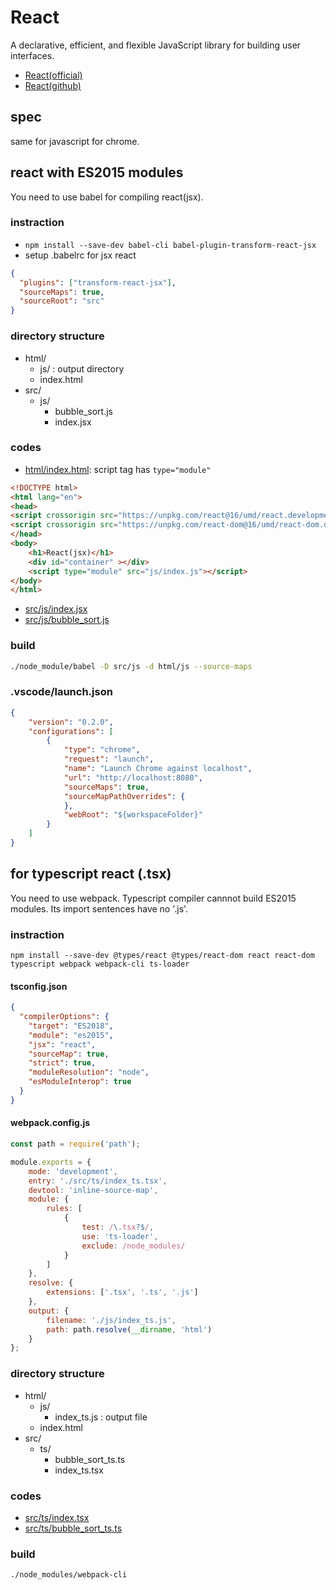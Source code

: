 # React

A declarative, efficient, and flexible JavaScript library for building user interfaces.

* [React(official)](https://reactjs.org/)
* [React(github)](https://github.com/facebook/react)

## spec

same for javascript for chrome.

## react with ES2015 modules

You need to use babel for compiling react(jsx).

### instraction

* `npm install --save-dev babel-cli babel-plugin-transform-react-jsx`
* setup .babelrc for jsx react

```json
{
  "plugins": ["transform-react-jsx"],
  "sourceMaps": true,
  "sourceRoot": "src"
}
```

### directory structure

* html/
	* js/ : output directory
	* index.html
* src/
	* js/
		* bubble_sort.js
		* index.jsx

### codes

* [html/index.html](https://github.com/74th/vscode-debug-specs/blob/master/javascript_react/html/index.html): script tag has `type="module"`

```html
<!DOCTYPE html>
<html lang="en">
<head>
<script crossorigin src="https://unpkg.com/react@16/umd/react.development.js"></script>
<script crossorigin src="https://unpkg.com/react-dom@16/umd/react-dom.development.js"></script>
</head>
<body>
	<h1>React(jsx)</h1>
	<div id="container" ></div>
	<script type="module" src="js/index.js"></script>
</body>
</html>
```

* [src/js/index.jsx](https://github.com/74th/vscode-debug-specs/blob/master/javascript_react/src/js/index.jsx)
* [src/js/bubble_sort.js](https://github.com/74th/vscode-debug-specs/blob/master/javascript_react/src/js/bubble_sort.js)

### build

```sh
./node_module/babel -D src/js -d html/js --source-maps
```

### .vscode/launch.json

```json
{
	"version": "0.2.0",
	"configurations": [
		{
			"type": "chrome",
			"request": "launch",
			"name": "Launch Chrome against localhost",
			"url": "http://localhost:8080",
			"sourceMaps": true,
			"sourceMapPathOverrides": {
			},
			"webRoot": "${workspaceFolder}"
		}
	]
}
```

## for typescript react (.tsx)

You need to use webpack.
Typescript compiler cannnot build ES2015 modules. Its import sentences have no '.js'.

### instraction

```
npm install --save-dev @types/react @types/react-dom react react-dom typescript webpack webpack-cli ts-loader
```

#### tsconfig.json

```json
{
  "compilerOptions": {
    "target": "ES2018",
    "module": "es2015",
    "jsx": "react",
    "sourceMap": true,
    "strict": true,
    "moduleResolution": "node",
    "esModuleInterop": true
  }
}
```

#### webpack.config.js

```javascript
const path = require('path');

module.exports = {
	mode: 'development',
	entry: './src/ts/index_ts.tsx',
	devtool: 'inline-source-map',
	module: {
		rules: [
			{
				test: /\.tsx?$/,
				use: 'ts-loader',
				exclude: /node_modules/
			}
		]
	},
	resolve: {
		extensions: ['.tsx', '.ts', '.js']
	},
	output: {
		filename: './js/index_ts.js',
		path: path.resolve(__dirname, 'html')
	}
};
```

### directory structure

* html/
	* js/
		* index_ts.js : output file 
	* index.html
* src/
	* ts/
		* bubble_sort_ts.ts
		* index_ts.tsx

### codes

* [src/ts/index.tsx](https://github.com/74th/vscode-debug-specs/blob/master/javascript_react/src/ts/index_.tsx)
* [src/ts/bubble_sort_ts.ts](https://github.com/74th/vscode-debug-specs/blob/master/javascript_react/src/ts/bubble_sort_ts.ts)

### build

```sh
./node_modules/webpack-cli
```

